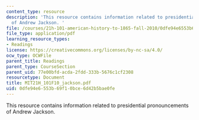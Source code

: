 ```yaml
---
content_type: resource
description: 'This resource contains information related to presidential pronouncements
  of Andrew Jackson. '
file: /courses/21h-101-american-history-to-1865-fall-2010/0dfe94e6553b69f10bce6d42b5bae0fe_MIT21H_101F10_jackson.pdf
file_type: application/pdf
learning_resource_types:
- Readings
license: https://creativecommons.org/licenses/by-nc-sa/4.0/
ocw_type: OCWFile
parent_title: Readings
parent_type: CourseSection
parent_uid: 77e00bfd-acda-2fdd-333b-5676c1cf2308
resourcetype: Document
title: MIT21H_101F10_jackson.pdf
uid: 0dfe94e6-553b-69f1-0bce-6d42b5bae0fe
---
```

This resource contains information related to presidential pronouncements of Andrew Jackson. 